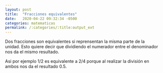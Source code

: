 ```yaml
---
layout: post
title:  "Fracciones equivalentes"
date:   2020-04-22 09:32:34 -0500
categories: matematicas
permalink: /:categories/:title:output_ext
---
```


Dos fracciones son equivalentes si reprensentan la misma parte de la unidad. Esto quiere decir que dividiendo el numerador entre el denominador nos da el mismo resultado.

Asi por ejemplo 1/2 es equivalente a 2/4 porque al realizar la división en ambos nos da el resultado 0.5.



<script src="https://polyfill.io/v3/polyfill.min.js?features=es6"></script>
<script id="MathJax-script" async src="https://cdn.jsdelivr.net/npm/mathjax@3/es5/tex-mml-chtml.js"></script>